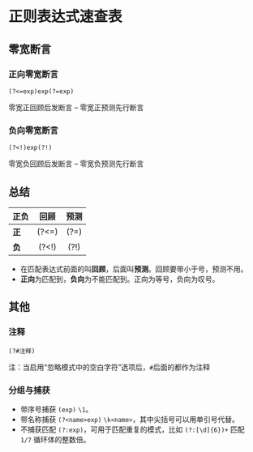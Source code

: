 # 正则表达式速查表

## 零宽断言

### 正向零宽断言

`(?<=exp)exp(?=exp)`

零宽正回顾后发断言 – 零宽正预测先行断言

### 负向零宽断言

`(?<!)exp(?!)`

零宽负回顾后发断言 – 零宽负预测先行断言

## 总结

| 正负   | 回顾  | 预测 |
| ------ | :---: | :--: |
| **正** | (?<=) | (?=) |
| **负** | (?<!) | (?!) |

- 在匹配表达式前面的叫**回顾**，后面叫**预测**。回顾要带小于号，预测不用。
- **正向**为匹配到，**负向**为不能匹配到。正向为等号，负向为叹号。

## 其他

### 注释

`(?#注释)`

注：当启用“忽略模式中的空白字符”选项后，`#`后面的都作为注释

### 分组与捕获

- 带序号捕获 `(exp)` `\1`。
- 带名称捕获 `(?<name>exp)` `\k<name>`，其中尖括号可以用单引号代替。
- 不捕获匹配 `(?:exp)`，可用于匹配重复的模式，比如 `(?:[\d]{6})+` 匹配 `1/7` 循环体的整数倍。